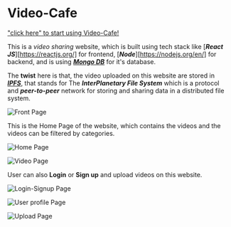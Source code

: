 # Video-Cafe
["click here" to start using Video-Cafe!](https://video-cafe.netlify.app/)

This is a *video sharing* website, which is built using tech stack like [***React JS***][https://reactjs.org/] for frontend, [***Node***][https://nodejs.org/en/] for backend, and is using [***Mongo DB***](https://www.mongodb.com/) for it's database.

The **twist** here is that, the video uploaded on this website are stored in [***IPFS***](https://ipfs.io/), that stands for The ***InterPlanetary File System*** which is a protocol and ***peer-to-peer*** network for storing and sharing data in a distributed file system.

![Front Page](https://i.postimg.cc/W3MdBdSx/Screenshot-910.png)

This is the Home Page of the website, which contains the videos and the videos can be filtered by categories.

![Home Page](https://i.postimg.cc/0NmwGXgY/Screenshot-911.png)

![Video Page](https://i.postimg.cc/9XBNtJCH/Screenshot-912.png)

User can also **Login** or **Sign up** and upload videos on this website.

![Login-Signup Page](https://i.postimg.cc/Mp1BVrJy/Screenshot-913.png)

![User profile Page](https://i.postimg.cc/fTcX0rNY/Screenshot-914.png)

![Upload Page](https://i.postimg.cc/PrTJ0fg8/Screenshot-915.png)
